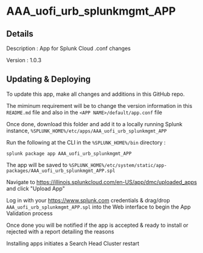 # AAA_uofi_urb_splunkmgmt_APP
## Details
Description : App for Splunk Cloud .conf changes

Version : 1.0.3


## Updating & Deploying
To update this app, make all changes and additions in this GitHub repo.

The miminum requirement will be to change the version information in this `README.md` file and also in the `<APP NAME>/default/app.conf` file

Once done, download this folder and add it to a locally running Splunk instance, `%SPLUNK_HOME%/etc/apps/AAA_uofi_urb_splunkmgmt_APP`

Run the following at the CLI in the `%SPLUNK_HOME%/bin` directory :
```
splunk package app AAA_uofi_urb_splunkmgmt_APP
```  
The app will be saved to `%SPLUNK_HOME%/etc/system/static/app-packages/AAA_uofi_urb_splunkmgmt_APP.spl`
 
Navigate to https://illinois.splunkcloud.com/en-US/app/dmc/uploaded_apps and click "Upload App"

Log in with your https://www.splunk.com credentials & drag/drop `AAA_uofi_urb_splunkmgmt_APP.spl` into the Web interface to begin the App Validation process

Once done you will be notified if the app is accepted & ready to install or rejected with a report detailing the reasons

Installing apps initiates a Search Head Cluster restart
